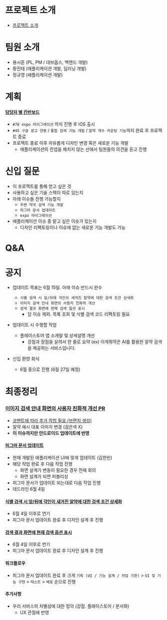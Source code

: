 # 프로젝트 소개
- [프로젝트 소개](https://github.com/KNUT-Capstone-Design-team-1/wip-document/wiki/%ED%94%84%EB%A1%9C%EC%A0%9D%ED%8A%B8-%EC%86%8C%EA%B0%9C)

# 팀원 소개
- 용시훈 (PL, PM / 데브옵스, 백엔드 개발)
- 황진태 (애플리케이션 개발, 딥러닝 개발)
- 정규영 (애플리케이션 개발)

# 계획
#### [담당자 별 칸반보드](https://github.com/orgs/KNUT-Capstone-Design-team-1/projects/10)
- `#70 expo 마이그레이션` 까지 진행 후 iOS 출시
- `#45 구글 광고 연동` / `통합 검색 기능 개발` / `알약 개수 카운팅 기능`까지 완료 후 프로젝트 종료
- 프로젝트 종료 이후 자유롭게 디자인 변경 혹은 새로운 기능 개발
  - 애플리케이션의 컨셉을 해치지 않는 선에서 팀원들의 의견을 듣고 진행

# 신입 질문
- 이 프로젝트를 통해 얻고 싶은 것
- 사용하고 싶은 기술 스택이 따로 있는지
- 아래 이슈들 진행 가능할지
  - `주변 약국 검색 기능 개발`
  - `피그마 문서 업데이트`
  - `expo 마이그레이션`
- 애플리케이션 이슈 중 맡고 싶은 이슈가 있는지
  - 디자인 리팩토링이나 이슈에 없는 새로운 기능 개발도 가능

# Q&A

# 공지
- 업데이트 목표는 6월 15일. 아래 이슈 반드시 완수
  - `식별 검색 시 앞/뒤에 각인이 새겨진 알약에 대한 검색 조건 상세화`
  - `이미지 검색 안내 화면의 사용자 친화적 개선`
  - `검색 결과 화면에 현재 검색 옵션 표시`
    - 당 이슈 제외. 목록 조회 및 식별 검색 코드 리팩토링 필요

- 업데이트 시 수행할 작업
  - 플레이스토어 앱 소개말 및 상세설명 개선
    - 강점과 장점을 살려서 한 줄로 요약 (ex) 이게뭐약은 AI를 활용한 알약 검색을 제공하는 서비스입니다.

- 신입 환영 회식
  - 6월 중으로 진행 (6월 27일 예정)
 
# 최종정리
### [이미지 검색 안내 화면의 사용자 친화적 개선 PR](https://github.com/KNUT-Capstone-Design-team-1/wip-application-v2/pull/73)
- [코멘트에 따라 추가 작업 필요 (브랜치 생성)](https://github.com/KNUT-Capstone-Design-team-1/wip-application-v2/pull/73#issuecomment-2888910308)
- 알약 예시 대표 이미지 변경 (검은색 X)
- **이 이슈까지만 안드로이드 업데이트에 반영**

#### [피그마 문서 업데이트](https://github.com/KNUT-Capstone-Design-team-1/wip-application-v2/issues/62)
- 현재 개발된 애플리케이션 UI에 맞게 업데이트 (김한빈)
- 해당 작업 완료 후 다음 작업 진행
  - 화면 설계가 변동이 필요한 경우 전체 회의
  - 화면 설계가 되면 퍼블리싱
- 피그마 문서가 업데이트 되는대로 다음 작업 진행
- 데드라인 6월 4일

#### [식별 검색 시 앞/뒤에 각인이 새겨진 알약에 대한 검색 조건 상세화](https://github.com/KNUT-Capstone-Design-team-1/wip-application-v2/issues/65)
- 6월 4일 이후로 연기
- 피그마 문서 업데이트 완료 후 디자인 설계 후 진행

#### [검색 결과 화면에 현재 검색 옵션 표시](https://github.com/KNUT-Capstone-Design-team-1/wip-application-v2/issues/66)
- 6월 4일 이후로 연기
- 피그마 문서 업데이트 완료 후 디자인 설계 후 진행

#### 워크플로우
- 피그마 문서 업데이트 완료 후 크게 `기획 (UI / 기능 설계 / 작업 기한)` > `UI 및 기능 구현` > `테스트` > `배포` 순으로 진행

#### 추가사항
- 우리 서비스의 차별성에 대한 정의 (강점. 플레이스토어 / 문서화)
  - UX 관점에 반영
